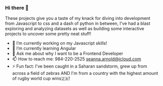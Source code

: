 ### Hi there 👋

These projects give you a taste of my knack for diving into development from Javascript to css and a dash of python in between, I've had a blast exploring and analyzing datasets as well as building some interactive projects to uncover some pretty neat stuff!

- 🔭 I’m currently working on my Javascript skills!
- 🌱 I’m currently learning Angular
- 💬 Ask me about why I want to be a Frontend Developer
- 📫 How to reach me: 984-220-2525 seanna.arnold@icloud.com
- ⚡ Fun fact: I've been caught in a Saharan sandstorm, grew up from across a field of zebras AND I'm from a country with the highest amount of rugby world cup wins🇿🇦!

